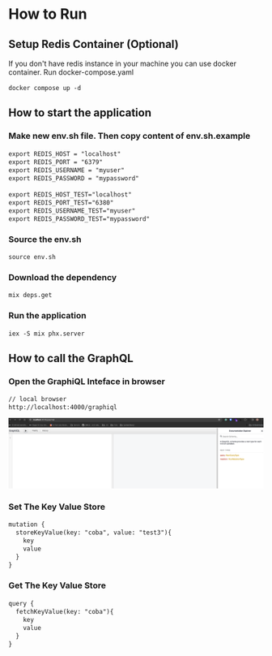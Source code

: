 # How to Run

## Setup Redis Container (Optional)
If you don't have redis instance in your machine you can use docker container.
Run docker-compose.yaml
```
docker compose up -d
```
## How to start the application
### Make new env.sh file. Then copy content of env.sh.example
```
export REDIS_HOST = "localhost"
export REDIS_PORT = "6379"
export REDIS_USERNAME = "myuser"
export REDIS_PASSWORD = "mypassword"

export REDIS_HOST_TEST="localhost"
export REDIS_PORT_TEST="6380"
export REDIS_USERNAME_TEST="myuser"
export REDIS_PASSWORD_TEST="mypassword"
```
### Source the env.sh
```
source env.sh
```
### Download the dependency
```
mix deps.get
```

### Run the application
```
iex -S mix phx.server
```

## How to call the GraphQL
### Open the GraphiQL Inteface in browser
```
// local browser
http://localhost:4000/graphiql
```

![alt text](image.png)
### Set The Key Value Store
```
mutation {
  storeKeyValue(key: "coba", value: "test3"){
    key
    value
  }
}
```

### Get The Key Value Store
```
query {
  fetchKeyValue(key: "coba"){
    key
    value
  }
}
```